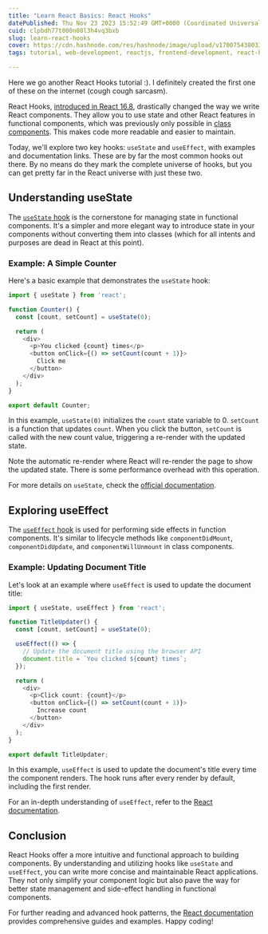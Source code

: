 ```yaml
---
title: "Learn React Basics: React Hooks"
datePublished: Thu Nov 23 2023 15:52:49 GMT+0000 (Coordinated Universal Time)
cuid: clpbdh77t000n08l3h4vq3bxb
slug: learn-react-hooks
cover: https://cdn.hashnode.com/res/hashnode/image/upload/v1700754380336/4b3d029e-6f05-4f6b-a960-25c897e99cf0.png
tags: tutorial, web-development, reactjs, frontend-development, react-hooks

---
```


Here we go another React Hooks tutorial :). I definitely created the first one of these on the internet (cough cough sarcasm).

React Hooks, [introduced in React 16.8](https://legacy.reactjs.org/docs/hooks-intro.html), drastically changed the way we write React components. They allow you to use state and other React features in functional components, which was previously only possible in [class components](https://legacy.reactjs.org/docs/react-component.html). This makes code more readable and easier to maintain.

Today, we'll explore two key hooks: `useState` and `useEffect`, with examples and documentation links. These are by far the most common hooks out there. By no means do they mark the complete universe of hooks, but you can get pretty far in the React universe with just these two.

## Understanding useState

The [`useState` hook](https://react.dev/reference/react/useState) is the cornerstone for managing state in functional components. It's a simpler and more elegant way to introduce state in your components without converting them into classes (which for all intents and purposes are dead in React at this point).

### Example: A Simple Counter

Here's a basic example that demonstrates the `useState` hook:

```typescript
import { useState } from 'react';

function Counter() {
  const [count, setCount] = useState(0);

  return (
    <div>
      <p>You clicked {count} times</p>
      <button onClick={() => setCount(count + 1)}>
        Click me
      </button>
    </div>
  );
}

export default Counter;
```

In this example, `useState(0)` initializes the `count` state variable to 0. `setCount` is a function that updates `count`. When you click the button, `setCount` is called with the new count value, triggering a re-render with the updated state.

Note the automatic re-render where React will re-render the page to show the updated state. There is some performance overhead with this operation.

For more details on `useState`, check the [official documentation](https://react.dev/reference/react/useState).

## Exploring useEffect

The [`useEffect` hook](https://react.dev/reference/react/useEffect) is used for performing side effects in function components. It's similar to lifecycle methods like `componentDidMount`, `componentDidUpdate`, and `componentWillUnmount` in class components.

### Example: Updating Document Title

Let's look at an example where `useEffect` is used to update the document title:

```typescript
import { useState, useEffect } from 'react';

function TitleUpdater() {
  const [count, setCount] = useState(0);

  useEffect(() => {
    // Update the document title using the browser API
    document.title = `You clicked ${count} times`;
  });

  return (
    <div>
      <p>Click count: {count}</p>
      <button onClick={() => setCount(count + 1)}>
        Increase count
      </button>
    </div>
  );
}

export default TitleUpdater;
```

In this example, `useEffect` is used to update the document's title every time the component renders. The hook runs after every render by default, including the first render.

For an in-depth understanding of `useEffect`, refer to the [React documentation](https://react.dev/reference/react/useEffect).

## Conclusion

React Hooks offer a more intuitive and functional approach to building components. By understanding and utilizing hooks like `useState` and `useEffect`, you can write more concise and maintainable React applications. They not only simplify your component logic but also pave the way for better state management and side-effect handling in functional components.

For further reading and advanced hook patterns, the [React documentation](https://react.dev) provides comprehensive guides and examples. Happy coding!